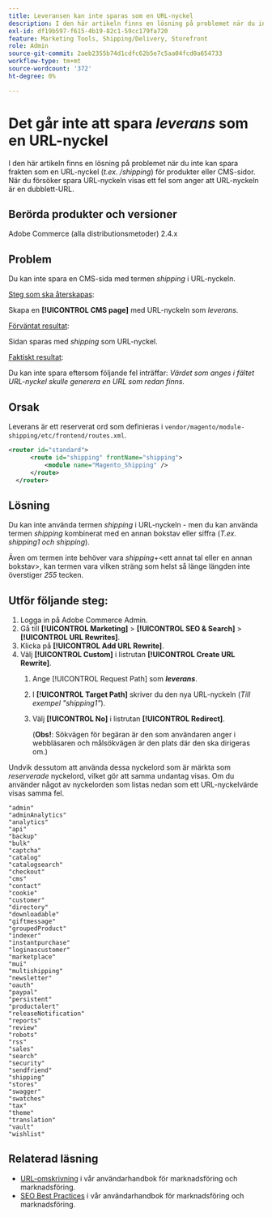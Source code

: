 ```yaml
---
title: Leveransen kan inte sparas som en URL-nyckel
description: I den här artikeln finns en lösning på problemet när du inte kan spara frakten som en URL-nyckel (_t.ex. /shipping_) för produkter eller CMS-sidor. När du försöker spara URL-nyckeln visas ett fel som anger att URL-nyckeln är en dubblett av en URL.
exl-id: df19b597-f615-4b19-82c1-59cc179fa720
feature: Marketing Tools, Shipping/Delivery, Storefront
role: Admin
source-git-commit: 2aeb2355b74d1cdfc62b5e7c5aa04fcd0a654733
workflow-type: tm+mt
source-wordcount: '372'
ht-degree: 0%

---
```


# Det går inte att spara _leverans_ som en URL-nyckel

I den här artikeln finns en lösning på problemet när du inte kan spara frakten som en URL-nyckel (_t.ex. /shipping_) för produkter eller CMS-sidor. När du försöker spara URL-nyckeln visas ett fel som anger att URL-nyckeln är en dubblett-URL.

## Berörda produkter och versioner

Adobe Commerce (alla distributionsmetoder) 2.4.x

## Problem

Du kan inte spara en CMS-sida med termen _shipping_ i URL-nyckeln.

<u>Steg som ska återskapas</u>:

Skapa en **[!UICONTROL CMS page]** med URL-nyckeln som _leverans_.

<u>Förväntat resultat</u>:

Sidan sparas med _shipping_ som URL-nyckel.

<u>Faktiskt resultat</u>:

Du kan inte spara eftersom följande fel inträffar:
*Värdet som anges i fältet URL-nyckel skulle generera en URL som redan finns.*

## Orsak

Leverans är ett reserverat ord som definieras i `vendor/magento/module-shipping/etc/frontend/routes.xml`.

```xml
<router id="standard">
      <route id="shipping" frontName="shipping">
          <module name="Magento_Shipping" />
      </route>
  </router>
```

## Lösning

Du kan inte använda termen _shipping_ i URL-nyckeln - men du kan använda termen _shipping_ kombinerat med en annan bokstav eller siffra (_T.ex. shipping1 och shipping_).

Även om termen inte behöver vara _shipping_+&lt;ett annat tal eller en annan bokstav>, kan termen vara vilken sträng som helst så länge längden inte överstiger *255* tecken.

## Utför följande steg:

1. Logga in på Adobe Commerce Admin.
1. Gå till **[!UICONTROL Marketing]** > **[!UICONTROL SEO & Search]** > **[!UICONTROL URL Rewrites]**.
1. Klicka på **[!UICONTROL Add URL Rewrite]**.
1. Välj **[!UICONTROL Custom]** i listrutan **[!UICONTROL Create URL Rewrite]**.
   1. Ange [!UICONTROL Request Path] som **_leverans_**.
   1. I **[!UICONTROL Target Path]** skriver du den nya URL-nyckeln (_Till exempel &quot;shipping1&quot;_).
   1. Välj **[!UICONTROL No]** i listrutan **[!UICONTROL Redirect]**.


      (**Obs!**: Sökvägen för begäran är den som användaren anger i webbläsaren och målsökvägen är den plats där den ska dirigeras om.)

Undvik dessutom att använda dessa nyckelord som är märkta som *reserverade* nyckelord, vilket gör att samma undantag visas. Om du använder något av nyckelorden som listas nedan som ett URL-nyckelvärde visas samma fel.


```
"admin"
"adminAnalytics"
"analytics"
"api"
"backup"
"bulk"
"captcha"
"catalog"
"catalogsearch"
"checkout"
"cms"
"contact"
"cookie"
"customer"
"directory"
"downloadable"
"giftmessage"
"groupedProduct"
"indexer"
"instantpurchase"
"loginascustomer"
"marketplace"
"mui"
"multishipping"
"newsletter"
"oauth"
"paypal"
"persistent"
"productalert"
"releaseNotification"
"reports"
"review"
"robots"
"rss"
"sales"
"search"
"security"
"sendfriend"
"shipping"
"stores"
"swagger"
"swatches"
"tax"
"theme"
"translation"
"vault"
"wishlist"
```

## Relaterad läsning

* [URL-omskrivning](https://experienceleague.adobe.com/en/docs/commerce-admin/marketing/seo/url-rewrites/url-rewrite) i vår användarhandbok för marknadsföring och marknadsföring.
* [SEO Best Practices](https://experienceleague.adobe.com/en/docs/commerce-admin/marketing/seo/seo-overview) i vår användarhandbok för marknadsföring och marknadsföring.
